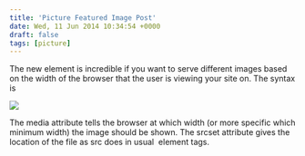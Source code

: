 ```yaml
---
title: 'Picture Featured Image Post'
date: Wed, 11 Jun 2014 10:34:54 +0000
draft: false
tags: [picture]
---
```


The new <picture> element is incredible if you want to serve different images based on the width of the browser that the user is viewing your site on. The syntax is

<picture>
<source media="(min-width: 1400px)" srcset="largest-image.jpg" />
<source media="(min-width: 1000px)" srcset="large.jpg" />
<source media="(min-width: 750px)" srcset="medium.jpg" />
<source media="(min-width: 500px)" srcset="small.jpg" />
<img src="fallback-image.jpg" />
</picture> 

The media attribute tells the browser at which width (or more specific which minimum width) the image should be shown. The srcset attribute gives the location of the file as src does in usual <img> element tags.